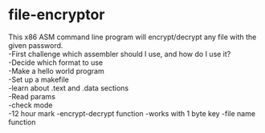 # file-encryptor
This x86 ASM command line program will encrypt/decrypt any file with the given password.  
-First challenge which assembler should I use, and how do I use it?  
-Decide which format to use  
-Make a hello world program  
-Set up a makefile  
-learn about .text and .data sections  
-Read params  
-check mode  
-12 hour mark
-encrypt-decrypt function
-works with 1 byte key
-file name function

